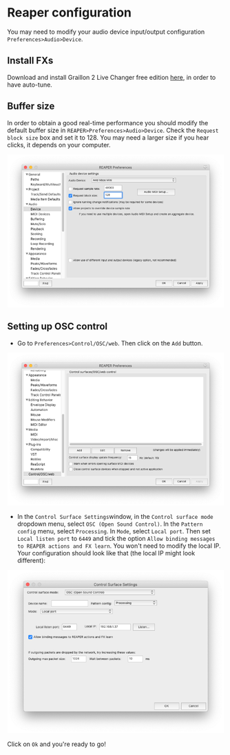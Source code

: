 # Reaper configuration 
You may need to modify your audio device input/output configuration `Preferences>Audio>Device`.

## Install FXs
Download and install Graillon 2 Live Changer free edition [here](https://www.auburnsounds.com/products/Graillon.html), in order to have auto-tune.

## Buffer size
In order to obtain a good real-time performance you should modify the default buffer size in `REAPER>Preferences>Audio>Device`. Check the `Request block size` box and set it to 128. You may need a larger size if you hear clicks, it depends on your computer.
<div style="text-align:center"><img src="./.bin/buffer.png"/></div>

## Setting up OSC control 
* Go to `Preferences>Control/OSC/web`. Then click on the `Add` button.
<div style="text-align:center"><img src="./.bin/reaper_preferences.png"/></div>

* In the `Control Surface Settings`window, in the `Control surface mode` dropdown menu, select `OSC (Open Sound Control)`. In the `Pattern config` menu, select `Processing`. In `Mode`, select `Local port`. Then set `Local listen port` to `6449` and tick the option `Allow binding messages to REAPER actions and FX learn`. You won't need to modify the local IP. Your configuration should look like that (the local IP might look different):

<div style="text-align:center"><img src="./.bin/control_surface_settings.png"/></div>

Click on `Ok` and you're ready to go!

